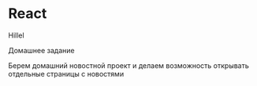 # React
Hillel

Домашнее задание

Берем домашний новостной проект и делаем возможность открывать отдельные страницы с новостями